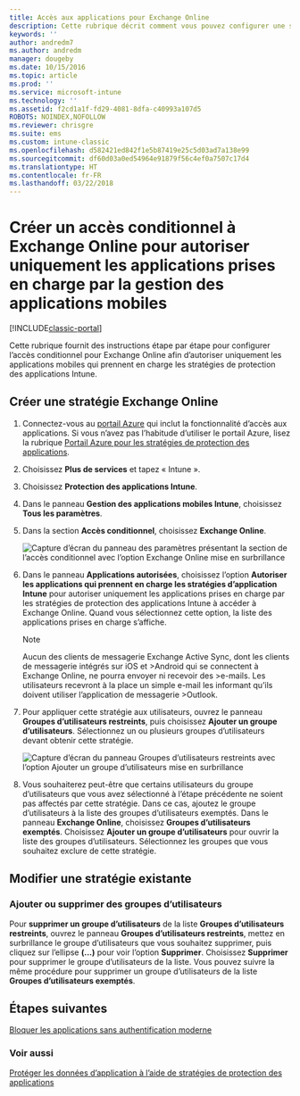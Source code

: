 ```yaml
---
title: Accès aux applications pour Exchange Online
description: Cette rubrique décrit comment vous pouvez configurer une stratégie d’accès conditionnel pour les applications GAM.
keywords: ''
author: andredm7
ms.author: andredm
manager: dougeby
ms.date: 10/15/2016
ms.topic: article
ms.prod: ''
ms.service: microsoft-intune
ms.technology: ''
ms.assetid: f2cd1a1f-fd29-4081-8dfa-c40993a107d5
ROBOTS: NOINDEX,NOFOLLOW
ms.reviewer: chrisgre
ms.suite: ems
ms.custom: intune-classic
ms.openlocfilehash: d582421ed842f1e5b87419e25c5d03ad7a138e99
ms.sourcegitcommit: df60d03a0ed54964e91879f56c4ef0a7507c17d4
ms.translationtype: HT
ms.contentlocale: fr-FR
ms.lasthandoff: 03/22/2018
---
```

# <a name="create-an-exchange-online-conditional-access-to-only-allow-apps-supported-by-mam"></a>Créer un accès conditionnel à Exchange Online pour autoriser uniquement les applications prises en charge par la gestion des applications mobiles

[!INCLUDE[classic-portal](../includes/classic-portal.md)]

Cette rubrique fournit des instructions étape par étape pour configurer l’accès conditionnel pour Exchange Online afin d’autoriser uniquement les applications mobiles qui prennent en charge les stratégies de protection des applications Intune.


## <a name="create-an-exchange-online-policy"></a>Créer une stratégie Exchange Online
1.  Connectez-vous au [portail Azure](https://portal.azure.com) qui inclut la fonctionnalité d’accès aux applications. Si vous n’avez pas l’habitude d’utiliser le portail Azure, lisez la rubrique [Portail Azure pour les stratégies de protection des applications](azure-portal-for-microsoft-intune-mam-policies.md).

2.  Choisissez **Plus de services** et tapez « Intune ».

3.  Choisissez **Protection des applications Intune**.

4.  Dans le panneau **Gestion des applications mobiles Intune**, choisissez **Tous les paramètres**.

5.  Dans la section **Accès conditionnel**, choisissez **Exchange Online**.

    ![Capture d’écran du panneau des paramètres présentant la section de l’accès conditionnel avec l’option Exchange Online mise en surbrillance](../media/MAM-conditional-access-1.png)

6. Dans le panneau **Applications autorisées**, choisissez l’option **Autoriser les applications qui prennent en charge les stratégies d’application Intune** pour autoriser uniquement les applications prises en charge par les stratégies de protection des applications Intune à accéder à Exchange Online. Quand vous sélectionnez cette option, la liste des applications prises en charge s’affiche.

    >[!NOTE]
    >Aucun des clients de messagerie Exchange Active Sync, dont les clients de messagerie intégrés sur iOS et >Android qui se connectent à Exchange Online, ne pourra envoyer ni recevoir des >e-mails. Les utilisateurs recevront à la place un simple e-mail les informant qu’ils doivent utiliser l’application de messagerie >Outlook.

7. Pour appliquer cette stratégie aux utilisateurs, ouvrez le panneau **Groupes d’utilisateurs restreints**, puis choisissez **Ajouter un groupe d’utilisateurs**. Sélectionnez un ou plusieurs groupes d’utilisateurs devant obtenir cette stratégie.

    ![Capture d’écran du panneau Groupes d’utilisateurs restreints avec l’option Ajouter un groupe d’utilisateurs mise en surbrillance](../media/mam-ca-add-user-group.png)

8. Vous souhaiterez peut-être que certains utilisateurs du groupe d’utilisateurs que vous avez sélectionné à l’étape précédente ne soient pas affectés par cette stratégie. Dans ce cas, ajoutez le groupe d’utilisateurs à la liste des groupes d’utilisateurs exemptés. Dans le panneau **Exchange Online**, choisissez **Groupes d’utilisateurs exemptés**. Choisissez **Ajouter un groupe d’utilisateurs** pour ouvrir la liste des groupes d’utilisateurs. Sélectionnez les groupes que vous souhaitez exclure de cette stratégie.  

## <a name="modify-an-existing-policy"></a>Modifier une stratégie existante
### <a name="add-or-delete-user-groups"></a>Ajouter ou supprimer des groupes d’utilisateurs

Pour **supprimer un groupe d’utilisateurs** de la liste **Groupes d’utilisateurs restreints**, ouvrez le panneau **Groupes d’utilisateurs restreints**, mettez en surbrillance le groupe d’utilisateurs que vous souhaitez supprimer, puis cliquez sur l’ellipse **(...)** pour voir l’option **Supprimer**. Choisissez **Supprimer** pour supprimer le groupe d’utilisateurs de la liste. Vous pouvez suivre la même procédure pour supprimer un groupe d’utilisateurs de la liste **Groupes d’utilisateurs exemptés**.


## <a name="next-steps"></a>Étapes suivantes
[Bloquer les applications sans authentification moderne](block-apps-with-no-modern-authentication.md)
### <a name="see-also"></a>Voir aussi
[Protéger les données d’application à l’aide de stratégies de protection des applications](protect-app-data-using-mobile-app-management-policies-with-microsoft-intune.md)
